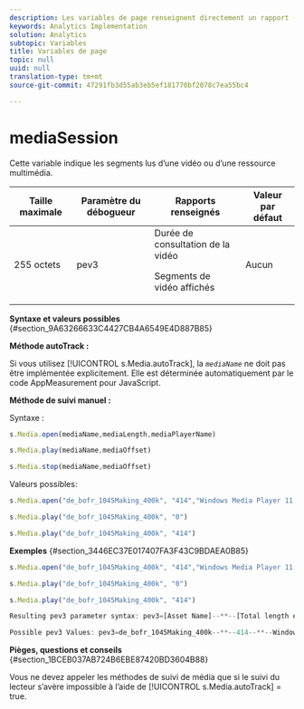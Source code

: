 ```yaml
---
description: Les variables de page renseignent directement un rapport (pageName, props de liste, variables de liste, etc.).
keywords: Analytics Implementation
solution: Analytics
subtopic: Variables
title: Variables de page
topic: null
uuid: null
translation-type: tm+mt
source-git-commit: 47291fb3d55ab3eb5ef181770bf2078c7ea55bc4

---
```



# mediaSession

Cette variable indique les segments lus d’une vidéo ou d’une ressource multimédia.


<!-- 

mediaSession.xml

 -->

<table id="table_8681473270FE44DFBBCCC0FBA6737104"> 
 <thead> 
  <tr> 
   <th class="entry"> Taille maximale </th> 
   <th class="entry"> Paramètre du débogueur </th> 
   <th class="entry"> Rapports renseignés </th> 
   <th class="entry"> Valeur par défaut </th> 
  </tr> 
 </thead>
 <tbody> 
  <tr> 
   <td> 255 octets </td> 
   <td> pev3 </td> 
   <td> Durée de consultation de la vidéo <p>Segments de vidéo affichés </p> </td> 
   <td> Aucun </td> 
  </tr> 
 </tbody> 
</table>

**Syntaxe et valeurs possibles** {#section_9A63266633C4427CB4A6549E4D887B85}

**Méthode autoTrack :**

Si vous utilisez [!UICONTROL s.Media.autoTrack], la *`mediaName`* ne doit pas être implémentée explicitement.  Elle est déterminée automatiquement par le code AppMeasurement pour JavaScript.

**Méthode de suivi manuel :**

Syntaxe :

```js
s.Media.open(mediaName,mediaLength,mediaPlayerName) 
```

```js
s.Media.play(mediaName,mediaOffset)
```

```js
s.Media.stop(mediaName,mediaOffset)
```

Valeurs possibles:

```js
s.Media.open("de_bofr_1045Making_400k", "414","Windows Media Player 11.0.5721.5230") 
```

```js
s.Media.play("de_bofr_1045Making_400k", "0")
```

```js
s.Media.play("de_bofr_1045Making_400k", "414")
```

**Exemples** {#section_3446EC37E017407FA3F43C9BDAEA0B85}

```js
s.Media.open("de_bofr_1045Making_400k", "414","Windows Media Player 11.0.5721.5230") 
```

```js
s.Media.play("de_bofr_1045Making_400k", "0")
```

```js
s.Media.play("de_bofr_1045Making_400k", "414")
```

```js
Resulting pev3 parameter syntax: pev3=[Asset Name]--**--[Total length of asset]--**--[Player name]--**--[Total seconds consumed]--**--[Timestamp]--**--[Chronological record of all starts and stops along with accompanying markers]
```

```js
Possible pev3 Values: pev3=de_bofr_1045Making_400k--**--414--**--Windows Media Player 11.0.5721.5230--**--288--**--1207893838--**--S0E0S0E256S0E32 
```

**Pièges, questions et conseils** {#section_1BCEB037AB724B6EBE87420BD3604B88}

Vous ne devez appeler les méthodes de suivi de média que si le suivi du lecteur s’avère impossible à l’aide de [!UICONTROL s.Media.autoTrack] = true.
